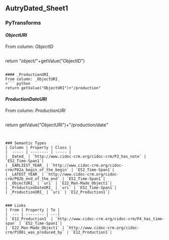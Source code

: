 ## AutryDated_Sheet1

### PyTransforms
#### _ObjectURI_
From column: _ObjectID_
>``` python
return "object/"+getValue("ObjectID")
```

#### _ProductionURI_
From column: _ObjectURI_
>``` python
return getValue("ObjectURI")+"/production"
```

#### _ProductionDateURI_
From column: _ProductionURI_
>``` python
return getValue("ObjectURI")+"/production/date"
```


### Semantic Types
| Column | Property | Class |
|  ----- | -------- | ----- |
| _Dated_ | `http://www.cidoc-crm.org/cidoc-crm/P3_has_note` | `E52_Time-Span1`|
| _EARLIEST_YEAR_ | `http://www.cidoc-crm.org/cidoc-crm/P82a_begin_of_the_begin` | `E52_Time-Span1`|
| _LATEST_YEAR_ | `http://www.cidoc-crm.org/cidoc-crm/P82b_end_of_the_end` | `E52_Time-Span1`|
| _ObjectURI_ | `uri` | `E22_Man-Made_Object1`|
| _ProductionDateURI_ | `uri` | `E52_Time-Span1`|
| _ProductionURI_ | `uri` | `E12_Production1`|


### Links
| From | Property | To |
|  --- | -------- | ---|
| `E12_Production1` | `http://www.cidoc-crm.org/cidoc-crm/P4_has_time-span` | `E52_Time-Span1`|
| `E22_Man-Made_Object1` | `http://www.cidoc-crm.org/cidoc-crm/P108i_was_produced_by` | `E12_Production1`|
